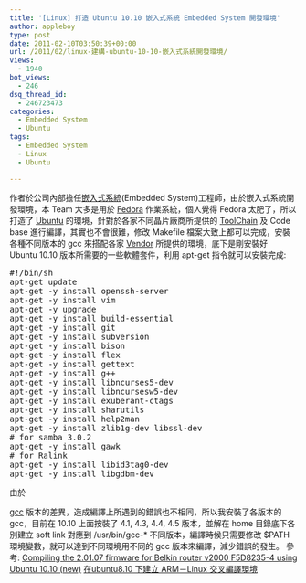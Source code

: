 ```yaml
---
title: '[Linux] 打造 Ubuntu 10.10 嵌入式系統 Embedded System 開發環境'
author: appleboy
type: post
date: 2011-02-10T03:50:39+00:00
url: /2011/02/linux-建構-ubuntu-10-10-嵌入式系統開發環境/
views:
  - 1940
bot_views:
  - 246
dsq_thread_id:
  - 246723473
categories:
  - Embedded System
  - Ubuntu
tags:
  - Embedded System
  - Linux
  - Ubuntu

---
```

作者於公司內部擔任[嵌入式系統][1](Embedded System)工程師，由於嵌入式系統開發環境，本 Team 大多是用於 [Fedora][2] 作業系統，個人覺得 Fedora 太肥了，所以打造了 [Ubuntu][3] 的環境，針對於各家不同晶片廠商所提供的 [ToolChain][4] 及 Code base 進行編譯，其實也不會很難，修改 Makefile 檔案大致上都可以完成，安裝各種不同版本的 gcc 來搭配各家 [Vendor][5] 所提供的環境，底下是剛安裝好 Ubuntu 10.10 版本所需要的一些軟體套件，利用 apt-get 指令就可以安裝完成: 

<pre class="brush: bash; title: ; notranslate" title="">#!/bin/sh
apt-get update
apt-get -y install openssh-server
apt-get -y install vim
apt-get -y upgrade
apt-get -y install build-essential
apt-get -y install git
apt-get -y install subversion
apt-get -y install bison
apt-get -y install flex
apt-get -y install gettext
apt-get -y install g++
apt-get -y install libncurses5-dev
apt-get -y install libncursesw5-dev
apt-get -y install exuberant-ctags
apt-get -y install sharutils
apt-get -y install help2man
apt-get -y install zlib1g-dev libssl-dev
# for samba 3.0.2 
apt-get -y install gawk 
# for Ralink      
apt-get -y install libid3tag0-dev
apt-get -y install libgdbm-dev</pre>

<!--more--> 由於 

[gcc][6] 版本的差異，造成編譯上所遇到的錯誤也不相同，所以我安裝了各版本的 gcc，目前在 10.10 上面按裝了 4.1, 4.3, 4.4, 4.5 版本，並解在 home 目錄底下各別建立 soft link 對應到 /usr/bin/gcc-* 不同版本，編譯時候只需要修改 $PATH 環境變數，就可以達到不同環境用不同的 gcc 版本來編譯，減少錯誤的發生。 參考: [Compiling the 2.01.07 firmware for Belkin router v2000 F5D8235-4 using Ubuntu 10.10 (new)][7] [在ubuntu8.10 下建立 ARM－Linux 交叉編譯環境][8]

 [1]: http://en.wikipedia.org/wiki/Embedded_system
 [2]: http://fedoraproject.org/
 [3]: http://www.ubuntu-tw.org/
 [4]: http://en.wikipedia.org/wiki/Toolchain
 [5]: http://en.wikipedia.org/wiki/Vendor
 [6]: http://gcc.gnu.org/
 [7]: http://sites.google.com/site/sleclire/belkin-f5d8235-4-v2000-router/firmware-for-belkin-f5d8235-4-v2000-router/firmware-version-2-01-07/compiling-the-2-01-07-firmware-for-belkin-router-v2000-f5d8235-4-using-ubuntu-10-10
 [8]: http://linux.chinaunix.net/techdoc/system/2008/11/08/1044060.shtml